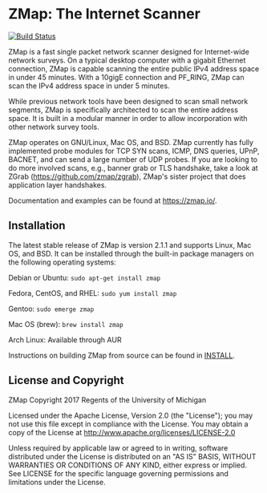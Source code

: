 ZMap: The Internet Scanner
==========================

[![Build Status](https://travis-ci.org/zmap/zmap.svg?branch=travis-configuration)](https://travis-ci.org/zmap/zmap)

ZMap is a fast single packet network scanner designed for Internet-wide network
surveys. On a typical desktop computer with a gigabit Ethernet connection, ZMap
is capable scanning the entire public IPv4 address space in under 45 minutes.
With a 10gigE connection and PF_RING, ZMap can scan the IPv4 address space in
under 5 minutes.

While previous network tools have been designed to scan small network segments,
ZMap is specifically architected to scan the entire address space. It is built
in a modular manner in order to allow incorporation with other network survey
tools.

ZMap operates on GNU/Linux, Mac OS, and BSD. ZMap currently has fully
implemented probe modules for TCP SYN scans, ICMP, DNS queries, UPnP, BACNET,
and can send a large number of UDP probes. If you are looking to do more
involved scans, e.g., banner grab or TLS handshake, take a look at ZGrab
(https://github.com/zmap/zgrab), ZMap's sister project that does application
layer handshakes.

Documentation and examples can be found at https://zmap.io/.

Installation
------------

The latest stable release of ZMap is version 2.1.1 and supports Linux, Mac OS,
and BSD. It can be installed through the built-in package managers on the
following operating systems:

Debian or Ubuntu: `sudo apt-get install zmap`

Fedora, CentOS, and RHEL: `sudo yum install zmap`

Gentoo: `sudo emerge zmap`

Mac OS (brew): `brew install zmap`

Arch Linux: Available through AUR

Instructions on building ZMap from source can be found in [INSTALL](https://github.com/zmap/zmap/blob/master/INSTALL.md).


License and Copyright
---------------------

ZMap Copyright 2017 Regents of the University of Michigan

Licensed under the Apache License, Version 2.0 (the "License"); you may not use
this file except in compliance with the License. You may obtain a copy of the
License at http://www.apache.org/licenses/LICENSE-2.0

Unless required by applicable law or agreed to in writing, software distributed
under the License is distributed on an "AS IS" BASIS, WITHOUT WARRANTIES OR
CONDITIONS OF ANY KIND, either express or implied. See LICENSE for the specific
language governing permissions and limitations under the License.

